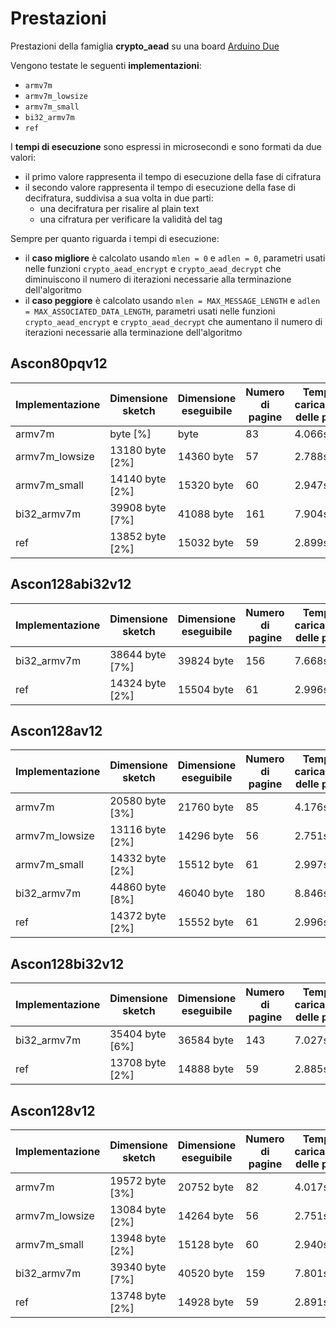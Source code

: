 # Prestazioni

Prestazioni della famiglia **crypto_aead** su una board [Arduino Due](https://docs.arduino.cc/hardware/due)

Vengono testate le seguenti **implementazioni**:
* `armv7m`
* `armv7m_lowsize`
* `armv7m_small`
* `bi32_armv7m`
* `ref`

I **tempi di esecuzione** sono espressi in microsecondi e sono formati da due valori:
* il primo valore rappresenta il tempo di esecuzione della fase di cifratura
* il secondo valore rappresenta il tempo di esecuzione della fase di decifratura, suddivisa a sua volta in due parti:
  * una decifratura per risalire al plain text
  * una cifratura per verificare la validità del tag

Sempre per quanto riguarda i tempi di esecuzione:
* il **caso migliore** è calcolato usando `mlen = 0` e `adlen = 0`, parametri usati nelle funzioni `crypto_aead_encrypt` e `crypto_aead_decrypt` che diminuiscono il numero di iterazioni necessarie alla terminazione dell'algoritmo
* il **caso peggiore** è calcolato usando `mlen = MAX_MESSAGE_LENGTH` e `adlen = MAX_ASSOCIATED_DATA_LENGTH`, parametri usati nelle funzioni `crypto_aead_encrypt` e `crypto_aead_decrypt` che aumentano il numero di iterazioni necessarie alla terminazione dell'algoritmo

## Ascon80pqv12

| Implementazione | Dimensione sketch | Dimensione eseguibile | Numero di pagine | Tempo di caricamento delle pagine | Tempo di esecuzione (migliore) | Tempo di esecuzione (peggiore) |
| --------------- | ----------------- | --------------------- | ---------------- | --------------------------------- | ------------------------------ | ------------------------------ |
| armv7m          |  byte [%]   |  byte            | 83               | 4.066s                            | 46 e 92                        | 146 e 295                      |
| armv7m_lowsize  | 13180 byte [2%]   | 14360 byte            | 57               | 2.788s                            | 43 e 89                        | 129 e 264                      |
| armv7m_small    | 14140 byte [2%]   | 15320 byte            | 60               | 2.947s                            | 39 e 79                        | 123 e 248                      |
| bi32_armv7m     | 39908 byte [7%]   | 41088 byte            | 161              | 7.904s                            | 41 e 83                        | 128 e 257                      |
| ref             | 13852 byte [2%]   | 15032 byte            | 59               | 2.899s                            | 146 e 301                      | 451 e 916                      |

## Ascon128abi32v12

| Implementazione | Dimensione sketch | Dimensione eseguibile | Numero di pagine | Tempo di caricamento delle pagine | Tempo di esecuzione (migliore) | Tempo di esecuzione (peggiore) |
| --------------- | ----------------- | --------------------- | ---------------- | --------------------------------- | ------------------------------ | ------------------------------ |
| bi32_armv7m     | 38644 byte [7%]   | 39824 byte            | 156              | 7.668s                            | 35 e 71                        | 88 e 178                       |
| ref             | 14324 byte [2%]   | 15504 byte            | 61               | 2.996s                            | 295 e 595                      | 791 e 1588                     |

## Ascon128av12

| Implementazione | Dimensione sketch | Dimensione eseguibile | Numero di pagine | Tempo di caricamento delle pagine | Tempo di esecuzione (migliore) | Tempo di esecuzione (peggiore) |
| --------------- | ----------------- | --------------------- | ---------------- | --------------------------------- | ------------------------------ | ------------------------------ |
| armv7m          | 20580 byte [3%]   | 21760 byte            | 85               | 4.176s                            | 47 e 95                        | 120 e 243                      |
| armv7m_lowsize  | 13116 byte [2%]   | 14296 byte            | 56               | 2.751s                            | 44 e 86                        | 111 e 219                      |
| armv7m_small    | 14332 byte [2%]   | 15512 byte            | 61               | 2.997s                            | 38 e 79                        | 101 e 203                      |
| bi32_armv7m     | 44860 byte [8%]   | 46040 byte            | 180              | 8.846s                            | 41 e 83                        | 108 e 216                      |
| ref             | 14372 byte [2%]   | 15552 byte            | 61               | 2.996s                            | 147 e 299                      | 395 e 799                      |

## Ascon128bi32v12

| Implementazione | Dimensione sketch | Dimensione eseguibile | Numero di pagine | Tempo di caricamento delle pagine | Tempo di esecuzione (migliore) | Tempo di esecuzione (peggiore) |
| --------------- | ----------------- | --------------------- | ---------------- | --------------------------------- | ------------------------------ | ------------------------------ |
| bi32_armv7m     | 35404 byte [6%]   | 36584 byte            | 143              | 7.027s                            | 34 e 70                        | 108 e 218                      |
| ref             | 13708 byte [2%]   | 14888 byte            | 59               | 2.885s                            | 294 e 594                      | 942 e 1891                     |

## Ascon128v12

| Implementazione | Dimensione sketch | Dimensione eseguibile | Numero di pagine | Tempo di caricamento delle pagine | Tempo di esecuzione (migliore) | Tempo di esecuzione (peggiore) |
| --------------- | ----------------- | --------------------- | ---------------- | --------------------------------- | ------------------------------ | ------------------------------ |
| armv7m          | 19572 byte [3%]   | 20752 byte            | 82               | 4.017s                            | 46 e 93                        | 148 e 296                      |
| armv7m_lowsize  | 13084 byte [2%]   | 14264 byte            | 56               | 2.751s                            | 44 e 85                        | 131 e 259                      |
| armv7m_small    | 13948 byte [2%]   | 15128 byte            | 60               | 2.940s                            | 38 e 78                        | 124 e 248                      |
| bi32_armv7m     | 39340 byte [7%]   | 40520 byte            | 159              | 7.801s                            | 39 e 80                        | 129 e 260                      |
| ref             | 13748 byte [2%]   | 14928 byte            | 59               | 2.891s                            | 147 e 302                      | 462 e 935                      |
